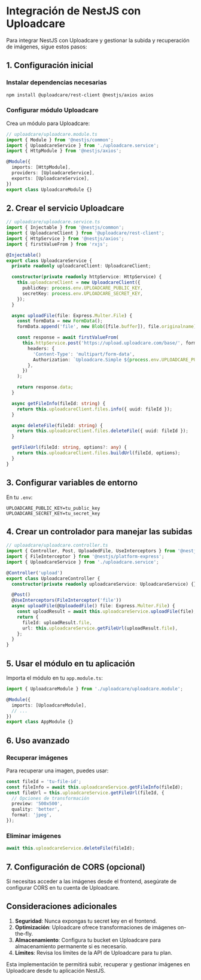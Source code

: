# Integración de NestJS con Uploadcare

Para integrar NestJS con Uploadcare y gestionar la subida y recuperación de imágenes, sigue estos pasos:

## 1. Configuración inicial

### Instalar dependencias necesarias
```bash
npm install @uploadcare/rest-client @nestjs/axios axios
```

### Configurar módulo Uploadcare

Crea un módulo para Uploadcare:

```typescript
// uploadcare/uploadcare.module.ts
import { Module } from '@nestjs/common';
import { UploadcareService } from './uploadcare.service';
import { HttpModule } from '@nestjs/axios';

@Module({
  imports: [HttpModule],
  providers: [UploadcareService],
  exports: [UploadcareService],
})
export class UploadcareModule {}
```

## 2. Crear el servicio Uploadcare

```typescript
// uploadcare/uploadcare.service.ts
import { Injectable } from '@nestjs/common';
import { UploadcareClient } from '@uploadcare/rest-client';
import { HttpService } from '@nestjs/axios';
import { firstValueFrom } from 'rxjs';

@Injectable()
export class UploadcareService {
  private readonly uploadcareClient: UploadcareClient;

  constructor(private readonly httpService: HttpService) {
    this.uploadcareClient = new UploadcareClient({
      publicKey: process.env.UPLOADCARE_PUBLIC_KEY,
      secretKey: process.env.UPLOADCARE_SECRET_KEY,
    });
  }

  async uploadFile(file: Express.Multer.File) {
    const formData = new FormData();
    formData.append('file', new Blob([file.buffer]), file.originalname);

    const response = await firstValueFrom(
      this.httpService.post('https://upload.uploadcare.com/base/', formData, {
        headers: {
          'Content-Type': 'multipart/form-data',
          Authorization: `Uploadcare.Simple ${process.env.UPLOADCARE_PUBLIC_KEY}:${process.env.UPLOADCARE_SECRET_KEY}`,
        },
      })
    );

    return response.data;
  }

  async getFileInfo(fileId: string) {
    return this.uploadcareClient.files.info({ uuid: fileId });
  }

  async deleteFile(fileId: string) {
    return this.uploadcareClient.files.deleteFile({ uuid: fileId });
  }

  getFileUrl(fileId: string, options?: any) {
    return this.uploadcareClient.files.buildUrl(fileId, options);
  }
}
```

## 3. Configurar variables de entorno

En tu `.env`:
```
UPLOADCARE_PUBLIC_KEY=tu_public_key
UPLOADCARE_SECRET_KEY=tu_secret_key
```

## 4. Crear un controlador para manejar las subidas

```typescript
// uploadcare/uploadcare.controller.ts
import { Controller, Post, UploadedFile, UseInterceptors } from '@nestjs/common';
import { FileInterceptor } from '@nestjs/platform-express';
import { UploadcareService } from './uploadcare.service';

@Controller('upload')
export class UploadcareController {
  constructor(private readonly uploadcareService: UploadcareService) {}

  @Post()
  @UseInterceptors(FileInterceptor('file'))
  async uploadFile(@UploadedFile() file: Express.Multer.File) {
    const uploadResult = await this.uploadcareService.uploadFile(file);
    return {
      fileId: uploadResult.file,
      url: this.uploadcareService.getFileUrl(uploadResult.file),
    };
  }
}
```

## 5. Usar el módulo en tu aplicación

Importa el módulo en tu `app.module.ts`:

```typescript
import { UploadcareModule } from './uploadcare/uploadcare.module';

@Module({
  imports: [UploadcareModule],
  // ...
})
export class AppModule {}
```

## 6. Uso avanzado

### Recuperar imágenes

Para recuperar una imagen, puedes usar:

```typescript
const fileId = 'tu-file-id';
const fileInfo = await this.uploadcareService.getFileInfo(fileId);
const fileUrl = this.uploadcareService.getFileUrl(fileId, {
  // Opciones de transformación
  preview: '500x500',
  quality: 'better',
  format: 'jpeg',
});
```

### Eliminar imágenes

```typescript
await this.uploadcareService.deleteFile(fileId);
```

## 7. Configuración de CORS (opcional)

Si necesitas acceder a las imágenes desde el frontend, asegúrate de configurar CORS en tu cuenta de Uploadcare.

## Consideraciones adicionales

1. **Seguridad**: Nunca expongas tu secret key en el frontend.
2. **Optimización**: Uploadcare ofrece transformaciones de imágenes on-the-fly.
3. **Almacenamiento**: Configura tu bucket en Uploadcare para almacenamiento permanente si es necesario.
4. **Límites**: Revisa los límites de la API de Uploadcare para tu plan.

Esta implementación te permitirá subir, recuperar y gestionar imágenes en Uploadcare desde tu aplicación NestJS.
